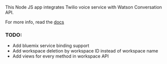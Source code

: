 This Node JS app integrates Twilio voice service with Watson Conversation API.

For more info, read the  <a href="https://paulostation.github.io/watson-twilio/">docs</a>

### TODO:
* Add bluemix service binding support
* Add workspace deletion by workspace ID instead of workspace name
* Add views for every method in workspace API
